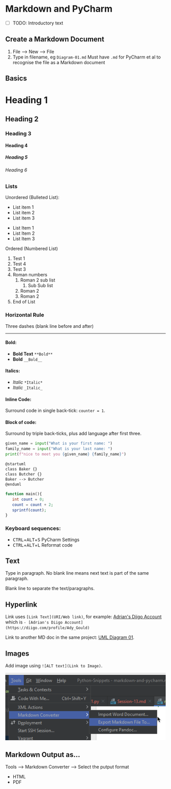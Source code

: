 # Markdown and PyCharm

- [ ] TODO: Introductory text

## Create a Markdown Document

1) File --> New --> File
2) Type in filename, eg `Diagram-01.md`
   Must have `.md` for PyCharm et al to recognise the file as a Markdown document

## Basics

# Heading 1

## Heading 2

### Heading 3

#### Heading 4

##### Heading 5

###### Heading 6

### Lists

Unordered (Bulleted List):

- List item 1
- List item 2
- List item 3

* List Item 1
* List Item 2
* List Item 3

Ordered (Numbered List)

1. Test 1
2. Test 4
3. Test 3
4. Roman numbers
    1. Roman 2 sub list
        1. Sub Sub list
    2. Roman 2
    3. Roman 2
5. End of List

### Horizontal Rule

Three dashes (blank line before and after)

--- 

#### Bold:

- **Bold Text** `**Bold**`
- __Bold__      `__Bold__`

#### Italics:

- *Italic*   `*Italic*`
- _Italic_  `_Italic_`

#### Inline Code:

Surround code in single back-tick: `counter = 1`.

#### Block of code:

Surround by triple back-ticks, plus add language after first three.

```python
given_name = input("What is your first name: ")
family_name = input("What is your last name: ")
print(f"nice to meet you {given_name} {family_name}")
```

```plantuml
@startuml
class Baker {}
class Butcher {}
Baker --> Butcher
@enduml
```

```php
function main(){
   int count = 0;
   count = count + 2;
   sprintf(count);
}
```

### Keyboard sequences:

- <kbd>CTRL</kbd>+<kbd>ALT</kbd>+<kbd>S</kbd> PyCharm Settings
- <kbd>CTRL</kbd>+<kbd>ALT</kbd>+<kbd>L</kbd> Reformat code

## Text

Type in paragraph. No blank line means next text
is part of the same paragraph.

Blank line to separate the text/paragraphs.

## Hyperlink

Link uses `[Link Text](URI/Web link)`, for example:
[Adrian's Diigo Account](https://diigo.com/profile/Ady_Gould) which
is `- [Adrian's Diigo Account](https://diigo.com/profile/Ady_Gould)`

Link to another MD doc in the same project: [UML Diagram 01](../uml_diagrams/diagram-01.md).

## Images

Add image using `![ALT text](Link to Image)`.

![Markdown to ...](../_docs/images/markdown-to-.png)

## Markdown Output as...

Tools --> Markdown Converter --> Select the putput format

- HTML
- PDF
